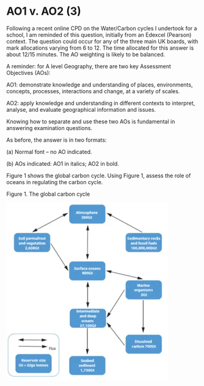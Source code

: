 # AO1 v. AO2 (3)

Following a recent online CPD on the Water/Carbon cycles I undertook for a school, I am reminded of this question, initially from an Edexcel (Pearson) context. The question could occur for any of the three main UK boards, with mark allocations varying from 6 to 12. The time allocated for this answer is about 12/15 minutes. The AO weighting is likely to be balanced.

A reminder: for A level Geography, there are two key Assessment Objectives (AOs):

AO1: demonstrate knowledge and understanding of places, environments, concepts, processes, interactions and change, at a variety of scales.

AO2: apply knowledge and understanding in different contexts to interpret, analyse, and evaluate geographical information and issues.

Knowing how to separate and use these two AOs is fundamental in answering examination questions.

As before, the answer is in two formats:

(a)    Normal font – no AO indicated.

(b)   AOs indicated: AO1 in italics; AO2 in bold.

Figure 1 shows the global carbon cycle. Using Figure 1, assess the role of oceans in regulating the carbon cycle.

Figure 1. The global carbon cycle

![image](.pix/the_global_carbon_cycle.webp)
